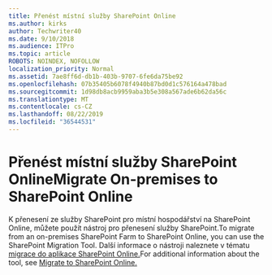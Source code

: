 ```yaml
---
title: Přenést místní služby SharePoint Online
ms.author: kirks
author: Techwriter40
ms.date: 9/10/2018
ms.audience: ITPro
ms.topic: article
ROBOTS: NOINDEX, NOFOLLOW
localization_priority: Normal
ms.assetid: 7ae8ff6d-db1b-403b-9707-6fe6da75be92
ms.openlocfilehash: 07b35405b6078f4940b87bd0d1c576164a478bad
ms.sourcegitcommit: 1d98db8acb9959aba3b5e308a567ade6b62da56c
ms.translationtype: MT
ms.contentlocale: cs-CZ
ms.lasthandoff: 08/22/2019
ms.locfileid: "36544531"
---
```

# <a name="migrate-on-premises-to-sharepoint-online"></a><span data-ttu-id="e70d7-102">Přenést místní služby SharePoint Online</span><span class="sxs-lookup"><span data-stu-id="e70d7-102">Migrate On-premises to SharePoint Online</span></span>

<span data-ttu-id="e70d7-103">K přenesení ze služby SharePoint pro místní hospodářství na SharePoint Online, můžete použít nástroj pro přenesení služby SharePoint.</span><span class="sxs-lookup"><span data-stu-id="e70d7-103">To migrate from an on-premises SharePoint Farm to SharePoint Online, you can use the SharePoint Migration Tool.</span></span> <span data-ttu-id="e70d7-104">Další informace o nástroji naleznete v tématu [migrace do aplikace SharePoint Online.](https://go.microsoft.com/fwlink/?linkid=2019574)</span><span class="sxs-lookup"><span data-stu-id="e70d7-104">For additional information about the tool, see [Migrate to SharePoint Online.](https://go.microsoft.com/fwlink/?linkid=2019574)</span></span>
  

